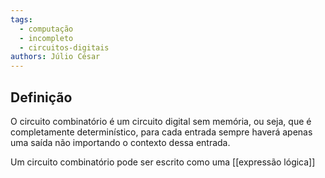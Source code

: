 ```yaml
---
tags:
  - computação
  - incompleto
  - circuitos-digitais
authors: Júlio César
---
```

## Definição

O circuito combinatório é um circuito digital sem memória, ou seja, que é completamente determinístico, para cada entrada sempre haverá apenas uma saída não importando o contexto dessa entrada.

Um circuito combinatório pode ser escrito como uma [[expressão lógica]]